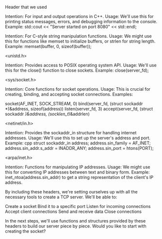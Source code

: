 Header that we used 

<iostream>

Intention: For input and output operations in C++.
Usage: We'll use this for printing status messages, errors, and debugging information to the console.
Example: std::cout << "Server started on port 8080" << std::endl;


<cstring>

Intention: For C-style string manipulation functions.
Usage: We might use this for functions like memset to initialize buffers, or strlen for string length.
Example: memset(buffer, 0, sizeof(buffer));


<unistd.h>

Intention: Provides access to POSIX operating system API.
Usage: We'll use this for the close() function to close sockets.
Example: close(server_fd);


<sys/socket.h>

Intention: Core functions for socket operations.
Usage: This is crucial for creating, binding, and accepting socket connections.
Examples:

socket(AF_INET, SOCK_STREAM, 0)
bind(server_fd, (struct sockaddr *)&address, sizeof(address))
listen(server_fd, 3)
accept(server_fd, (struct sockaddr *)&address, (socklen_t*)&addrlen)




<netinet/in.h>

Intention: Provides the sockaddr_in structure for handling internet addresses.
Usage: We'll use this to set up the server's address and port.
Example:
cpp
struct sockaddr_in address;
address.sin_family = AF_INET;
address.sin_addr.s_addr = INADDR_ANY;
address.sin_port = htons(PORT);



<arpa/inet.h>

Intention: Functions for manipulating IP addresses.
Usage: We might use this for converting IP addresses between text and binary form.
Example: inet_ntoa(address.sin_addr) to get a string representation of the client's IP address.



By including these headers, we're setting ourselves up with all the necessary tools to create a TCP server. We'll be able to:

Create a socket
Bind it to a specific port
Listen for incoming connections
Accept client connections
Send and receive data
Close connections

In the next steps, we'll use functions and structures provided by these headers to build our server piece by piece. Would you like to start with creating the socket?
